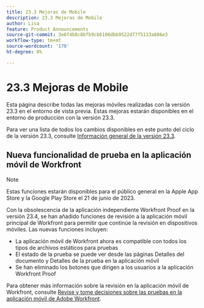 ```yaml
---
title: 23.3 Mejoras de Mobile
description: 23.3 Mejoras de Mobile
author: Lisa
feature: Product Announcements
source-git-commit: 3e6f4b8c8bfb9cb6106dbb9522d77f5133a886e3
workflow-type: tm+mt
source-wordcount: '170'
ht-degree: 0%

---
```


# 23.3 Mejoras de Mobile

Esta página describe todas las mejoras móviles realizadas con la versión 23.3 en el entorno de vista previa. Estas mejoras estarán disponibles en el entorno de producción con la versión 23.3.

Para ver una lista de todos los cambios disponibles en este punto del ciclo de la versión 23.3, consulte [Información general de la versión 23.3](/help/quicksilver/product-announcements/product-releases/23.3-release-activity/23-3-release-overview.md).

## Nueva funcionalidad de prueba en la aplicación móvil de Workfront

>[!NOTE]
>
>Estas funciones estarán disponibles para el público general en la Apple App Store y la Google Play Store el 21 de junio de 2023.

Con la obsolescencia de la aplicación independiente Workfront Proof en la versión 23.4, se han añadido funciones de revisión a la aplicación móvil principal de Workfront para permitir que continúe la revisión en dispositivos móviles. Las nuevas funciones incluyen:

* La aplicación móvil de Workfront ahora es compatible con todos los tipos de archivos estáticos para pruebas
* El estado de la prueba se puede ver desde las páginas Detalles del documento y Detalles de la prueba en la aplicación móvil
* Se han eliminado los botones que dirigen a los usuarios a la aplicación Workfront Proof

Para obtener más información sobre la revisión en la aplicación móvil de Workfront, consulte [Revise y tome decisiones sobre las pruebas en la aplicación móvil de Adobe Workfront](/help/quicksilver/workfront-basics/mobile-apps/using-the-workfront-mobile-app/work-with-proofs-in-mobile-app.md).
